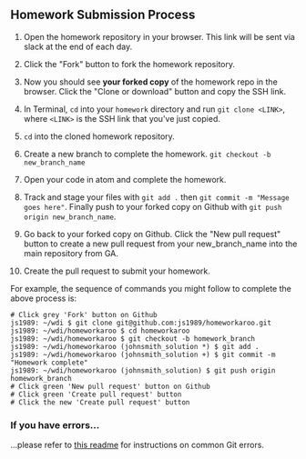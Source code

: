 ## Homework Submission Process

1. Open the homework repository in your browser. This link will be sent via slack at the end of each day.

2. Click the "Fork" button to fork the homework repository.

3. Now you should see **your forked copy** of the homework repo in the browser. Click the "Clone or download" button and copy the SSH link.

4. In Terminal, `cd` into your `homework` directory and run `git clone <LINK>`, where `<LINK>` is the SSH link that you've just copied.

5. `cd` into the cloned homework repository.

6. Create a new branch to complete the homework. `git checkout -b new_branch_name`

7. Open your code in atom and complete the homework.

8. Track and stage your files with `git add .` then `git commit -m "Message goes here"`. Finally push to your forked copy on Github with `git push origin new_branch_name`.

8. Go back to your forked copy on Github. Click the "New pull request" button to create a new pull request from your new_branch_name into the main repository from GA.

10. Create the pull request to submit your homework.

For example, the sequence of commands you might follow to complete the above process is:

```
# Click grey 'Fork' button on Github
js1989: ~/wdi $ git clone git@github.com:js1989/homeworkaroo.git
js1989: ~/wdi/homeworkaroo $ cd homeworkaroo
js1989: ~/wdi/homeworkaroo $ git checkout -b homework_branch
js1989: ~/wdi/homeworkaroo (johnsmith_solution *) $ git add .
js1989: ~/wdi/homeworkaroo (johnsmith_solution +) $ git commit -m "Homework complete"
js1989: ~/wdi/homeworkaroo (johnsmith_solution) $ git push origin homework_branch
# Click green 'New pull request' button on Github
# Click green 'Create pull request' button
# Click the new 'Create pull request' button
```

### If you have errors...

...please refer to [this readme](http://ga-wdi-lessons.github.io/git-review/) for instructions on common Git errors.
